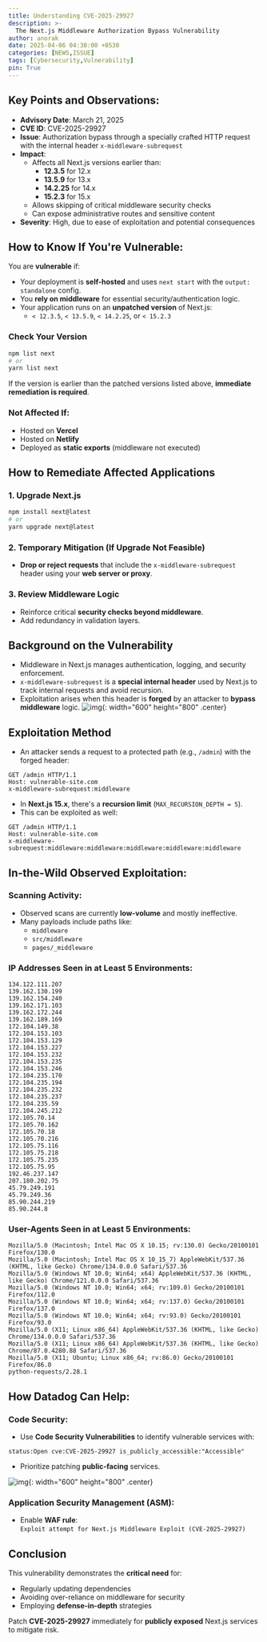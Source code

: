 ```yaml
--- 
title: Understanding CVE-2025-29927
description: >-
  The Next.js Middleware Authorization Bypass Vulnerability
author: anorak
date: 2025-04-06 04:30:00 +0530
categories: [NEWS,ISSUE]
tags: [Cybersecurity,Vulnerability]
pin: True
--- 
```





##  Key Points and Observations:

- **Advisory Date**: March 21, 2025
- **CVE ID**: CVE-2025-29927
- **Issue**: Authorization bypass through a specially crafted HTTP request with the internal header `x-middleware-subrequest`
- **Impact**:
  - Affects all Next.js versions earlier than:
    - **12.3.5** for 12.x
    - **13.5.9** for 13.x
    - **14.2.25** for 14.x
    - **15.2.3** for 15.x
  - Allows skipping of critical middleware security checks
  - Can expose administrative routes and sensitive content
- **Severity**: High, due to ease of exploitation and potential consequences

 

##  How to Know If You're Vulnerable:

You are **vulnerable** if:

- Your deployment is **self-hosted** and uses `next start` with the `output: standalone` config.
- You **rely on middleware** for essential security/authentication logic.
- Your application runs on an **unpatched version** of Next.js:
  - `< 12.3.5`, `< 13.5.9`, `< 14.2.25`, or `< 15.2.3`

### Check Your Version

```bash
npm list next
# or
yarn list next
```

If the version is earlier than the patched versions listed above, **immediate remediation is required**.

### Not Affected If:

- Hosted on **Vercel**
- Hosted on **Netlify**
- Deployed as **static exports** (middleware not executed)

 

## How to Remediate Affected Applications

### 1. Upgrade Next.js

```bash
npm install next@latest
# or
yarn upgrade next@latest
```

### 2. Temporary Mitigation (If Upgrade Not Feasible)

- **Drop or reject requests** that include the `x-middleware-subrequest` header using your **web server or proxy**.

### 3. Review Middleware Logic

- Reinforce critical **security checks beyond middleware**.
- Add redundancy in validation layers.

 

## Background on the Vulnerability

- Middleware in Next.js manages authentication, logging, and security enforcement.
- `x-middleware-subrequest` is a **special internal header** used by Next.js to track internal requests and avoid recursion.
- Exploitation arises when this header is **forged** by an attacker to **bypass middleware** logic.
![img](/assets/img/202504/execution_flow.avif){: width="600" height="800"  .center}

 

## Exploitation Method

- An attacker sends a request to a protected path (e.g., `/admin`) with the forged header:

```http
GET /admin HTTP/1.1
Host: vulnerable-site.com
x-middleware-subrequest:middleware
```

- In **Next.js 15.x**, there's a **recursion limit** (`MAX_RECURSION_DEPTH = 5`).
- This can be exploited as well:

```http
GET /admin HTTP/1.1
Host: vulnerable-site.com
x-middleware-subrequest:middleware:middleware:middleware:middleware:middleware
```

 

##  In-the-Wild Observed Exploitation:

###  Scanning Activity:

- Observed scans are currently **low-volume** and mostly ineffective.
- Many payloads include paths like:
  - `middleware`
  - `src/middleware`
  - `pages/_middleware`

###  IP Addresses Seen in at Least 5 Environments:

```
134.122.111.207
139.162.130.199
139.162.154.240
139.162.171.103
139.162.172.244
139.162.189.169
172.104.149.38
172.104.153.103
172.104.153.129
172.104.153.227
172.104.153.232
172.104.153.235
172.104.153.246
172.104.235.170
172.104.235.194
172.104.235.232
172.104.235.237
172.104.235.59
172.104.245.212
172.105.70.14
172.105.70.162
172.105.70.18
172.105.70.216
172.105.75.116
172.105.75.218
172.105.75.235
172.105.75.95
192.46.237.147
207.180.202.75
45.79.249.191
45.79.249.36
85.90.244.219
85.90.244.8
```

### User-Agents Seen in at Least 5 Environments:

```
Mozilla/5.0 (Macintosh; Intel Mac OS X 10.15; rv:130.0) Gecko/20100101 Firefox/130.0
Mozilla/5.0 (Macintosh; Intel Mac OS X 10_15_7) AppleWebKit/537.36 (KHTML, like Gecko) Chrome/134.0.0.0 Safari/537.36
Mozilla/5.0 (Windows NT 10.0; Win64; x64) AppleWebKit/537.36 (KHTML, like Gecko) Chrome/121.0.0.0 Safari/537.36
Mozilla/5.0 (Windows NT 10.0; Win64; x64; rv:109.0) Gecko/20100101 Firefox/112.0
Mozilla/5.0 (Windows NT 10.0; Win64; x64; rv:137.0) Gecko/20100101 Firefox/137.0
Mozilla/5.0 (Windows NT 10.0; Win64; x64; rv:93.0) Gecko/20100101 Firefox/93.0
Mozilla/5.0 (X11; Linux x86_64) AppleWebKit/537.36 (KHTML, like Gecko) Chrome/134.0.0.0 Safari/537.36
Mozilla/5.0 (X11; Linux x86_64) AppleWebKit/537.36 (KHTML, like Gecko) Chrome/87.0.4280.88 Safari/537.36
Mozilla/5.0 (X11; Ubuntu; Linux x86_64; rv:86.0) Gecko/20100101 Firefox/86.0
python-requests/2.28.1
```

 

##  How Datadog Can Help:

### Code Security:

- Use **Code Security Vulnerabilities** to identify vulnerable services with:

```plaintext
status:Open cve:CVE-2025-29927 is_publicly_accessible:"Accessible"
```

- Prioritize patching **public-facing** services.

![img](/assets/img/202504/patches.avif){: width="600" height="800"  .center}

### Application Security Management (ASM):

- Enable **WAF rule**:  
  `Exploit attempt for Next.js Middleware Exploit (CVE-2025-29927)`

 

## Conclusion

This vulnerability demonstrates the **critical need** for:
- Regularly updating dependencies
- Avoiding over-reliance on middleware for security
- Employing **defense-in-depth** strategies

Patch **CVE-2025-29927** immediately for **publicly exposed** Next.js services to mitigate risk.

